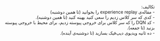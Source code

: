 <div dir='rtl'> <hr2>
  تکالیف:</hr2> <br>
  - مقاله‌ی experience replay را بخوانید (تا همین دوشنبه)<br>
  - کدی که سر کلاس زدیم را سعی کنید بهینه کنید (تا همین دوشنبه).<br>
- کد DQN را که سر کلاس برای خروجی پیوسته زدیم، برای محیط با خروجی پیوسته بزنید (تا جمعه).<br>
- ده ثانیه ویدیوی دیپ‌فیک بسازید (تا دوشنبه‌ی آینده).

  </div>
